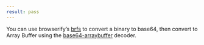 ```yaml
---
result: pass
---
```


You can use browserify’s [brfs] to convert a binary to base64, then convert to Array Buffer using the [base64-arraybuffer] decoder.

[brfs]: https://github.com/browserify/brfs
[base64-arraybuffer]: https://github.com/niklasvh/base64-arraybuffer
